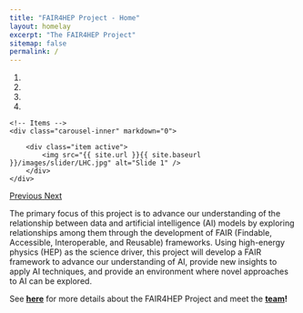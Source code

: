```yaml
---
title: "FAIR4HEP Project - Home"
layout: homelay
excerpt: "The FAIR4HEP Project"
sitemap: false
permalink: /
---
```


<div markdown="0" id="carousel" class="carousel slide" data-ride="carousel" data-interval="5000" data-pause="hover" >
    <!-- Menu -->
    <ol class="carousel-indicators">
        <li data-target="#carousel" data-slide-to="0" class="active"></li>
        <li data-target="#carousel" data-slide-to="1"></li>
        <li data-target="#carousel" data-slide-to="2"></li>
        <li data-target="#carousel" data-slide-to="3"></li>
    </ol>

    <!-- Items -->
    <div class="carousel-inner" markdown="0">

        <div class="item active">
            <img src="{{ site.url }}{{ site.baseurl }}/images/slider/LHC.jpg" alt="Slide 1" />
        </div>
    </div>
  <a class="left carousel-control" href="#carousel" role="button" data-slide="prev">
    <span class="glyphicon glyphicon-chevron-left" aria-hidden="true"></span>
    <span class="sr-only">Previous</span>
  </a>
  <a class="right carousel-control" href="#carousel" role="button" data-slide="next">
    <span class="glyphicon glyphicon-chevron-right" aria-hidden="true"></span>
    <span class="sr-only">Next</span>
  </a>
</div>

The primary focus of this project is to advance our understanding of the relationship between data and artificial intelligence (AI) models by exploring relationships among them through the development of FAIR (Findable, Accessible, Interoperable, and Reusable) frameworks. Using high-energy physics (HEP) as the science driver, this project will develop a FAIR framework to advance our understanding of AI, provide new insights to apply AI techniques, and provide an environment where novel approaches to AI can be explored.

See <b>[here](About)</b> for more details about the FAIR4HEP Project and meet the <b>[team](Team)!
